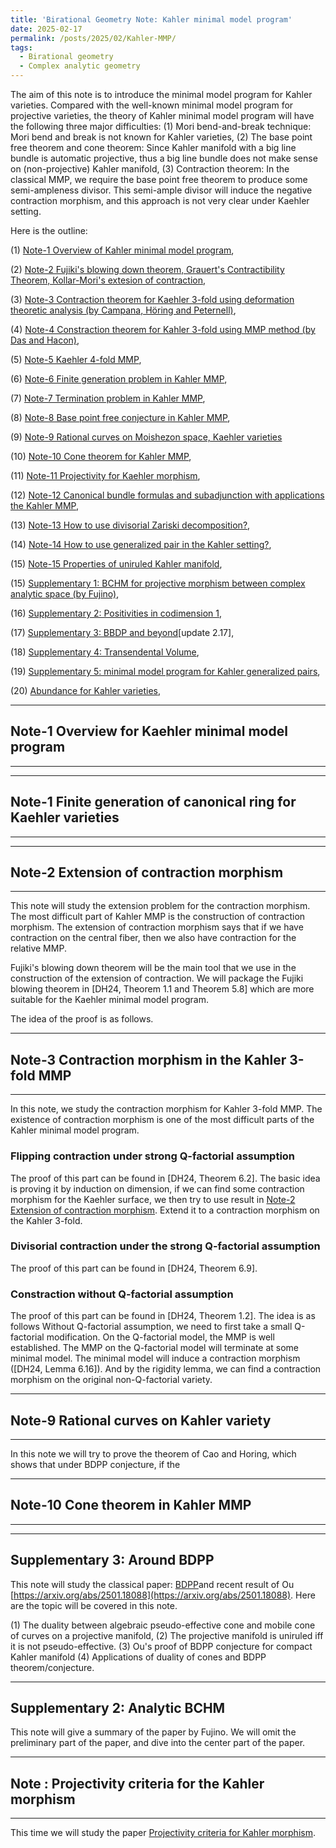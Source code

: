 ```yaml
---
title: 'Birational Geometry Note: Kahler minimal model program'
date: 2025-02-17
permalink: /posts/2025/02/Kahler-MMP/
tags:
  - Birational geometry
  - Complex analytic geometry
---
```


The aim of this note is to introduce the minimal model program for Kahler varieties. Compared with the well-known minimal model program for projective varieties, the theory of Kahler minimal model program will have the following three major difficulties: (1) Mori bend-and-break technique: Mori bend and break is not known for Kahler varieties, (2) The base point free theorem and cone theorem: Since Kahler manifold with a big line bundle is automatic projective, thus a big line bundle does not make sense on (non-projective) Kahler manifold, (3) Contraction theorem: In the classical MMP, we require the base point free theorem to produce some semi-ampleness divisor. This semi-ample divisor will induce the negative contraction morphism, and this approach is not very clear under Kaehler setting.


Here is the outline:

(1) [Note-1 Overview of Kahler minimal model program](https://yilimath.github.io/files/Birational/KahlerMMP/Overview.pdf),

(2) [Note-2 Fujiki's blowing down theorem, Grauert's Contractibility Theorem, Kollar-Mori's extesion of contraction](https://yilimath.github.io/files/Birational/KahlerMMP/ExtensionContraction.pdf),

(3) [Note-3 Contraction theorem for Kaehler 3-fold using deformation theoretic analysis (by Campana, Höring and Peternell)](https://yilimath.github.io/files/Birational/KahlerMMP/ContractionNefReduction.pdf),

(4) [Note-4 Constraction theorem for Kahler 3-fold using MMP method (by Das and Hacon)](https://yilimath.github.io/files/Birational/KahlerMMP/ContractionDasHacon.pdf),

(5) [Note-5 Kaehler 4-fold MMP](),

(6) [Note-6 Finite generation problem in Kahler MMP](),

(7) [Note-7 Termination problem in Kahler MMP](),

(8) [Note-8 Base point free conjecture in Kahler MMP](),

(9) [Note-9 Rational curves on Moishezon space, Kaehler varieties](https://yilimath.github.io/files/Birational/KahlerMMP/MoriBendBreakMoishezon.pdf)

(10) [Note-10 Cone theorem for Kahler MMP](),

(11) [Note-11 Projectivity for Kaehler morphism](),

(12) [Note-12 Canonical bundle formulas and subadjunction with applications the Kahler MMP](),

(13) [Note-13 How to use divisorial Zariski decomposition?](),

(14) [Note-14 How to use generalized pair in the Kahler setting?](),

(15) [Note-15 Properties of uniruled Kahler manifold](),

(15) [Supplementary 1: BCHM for projective morphism between complex analytic space (by Fujino)](),

(16) [Supplementary 2: Positivities in codimension 1](),

(17) [Supplementary 3: BBDP and beyond]((https://yilimath.github.io/files/Birational/KahlerMMP/BDPPandBeyond.pdf))[update 2.17],

(18) [Supplementary 4: Transendental Volume](),

(19) [Supplementary 5: minimal model program for Kahler generalized pairs](),

(20) [Abundance for Kahler varieties](),


---
## Note-1 Overview for Kaehler minimal model program
---


---
## Note-1 Finite generation of canonical ring for Kaehler varieties
---



---
## Note-2 Extension of contraction morphism
---

This note will study the extension problem for the contraction morphism. The most difficult part of Kahler MMP is the construction of contraction morphism. The extension of contraction morphism says that if we have contraction on the central fiber, then we also have contraction for the relative MMP. 

Fujiki's blowing down theorem will be the main tool that we use in the construction of the extension of contraction. We will package the Fujiki blowing theorem in [DH24, Theorem 1.1 and Theorem 5.8] which are more suitable for the Kaehler minimal model program. 

The idea of the proof is as follows. 


---
## Note-3 Contraction morphism in the Kahler 3-fold MMP
---

In this note, we study the contraction morphism for Kahler 3-fold MMP. The existence of contraction morphism is one of the most difficult parts of the Kahler minimal model program. 


### Flipping contraction under strong Q-factorial assumption

The proof of this part can be found in [DH24, Theorem 6.2]. The basic idea is proving it by induction on dimension, if we can find some contraction morphism for the Kaehler surface, we then try to use result in [Note-2 Extension of contraction morphism](https://yilimath.github.io/files/Birational/KahlerMMP/ExtensionContraction.pdf). Extend it to a contraction morphism on the Kahler 3-fold. 



### Divisorial contraction under the strong Q-factorial assumption

The proof of this part can be found in [DH24, Theorem 6.9]. 


### Constraction without Q-factorial assumption

The proof of this part can be found in [DH24, Theorem 1.2]. The idea is as follows Without Q-factorial assumption, we need to first take a small Q-factorial modification. On the Q-factorial model, the MMP is well established. The MMP on the Q-factorial model will terminate at some minimal model. The minimal model will induce a contraction morphism ([DH24, Lemma 6.16]). And by the rigidity lemma, we can find a contraction morphism on the original non-Q-factorial variety.


---
## Note-9 Rational curves on Kahler variety
---

In this note we will try to prove the theorem of Cao and Horing, which shows that under BDPP conjecture, if the 


---
## Note-10 Cone theorem in Kahler MMP
---




---
## Supplementary 3: Around BDPP

This note will study the classical paper: [BDPP](http://sebastien.boucksom.perso.math.cnrs.fr/publis/BDPP.pdf)and recent result of Ou [https://arxiv.org/abs/2501.18088](https://arxiv.org/abs/2501.18088). Here are the topic will be covered in this note.

(1) The duality between algebraic pseudo-effective cone and mobile cone of curves on a projective manifold,
(2) The projective manifold is uniruled iff it is not pseudo-effective.
(3) Ou's proof of BDPP conjecture for compact Kahler manifold
(4) Applications of duality of cones and BDPP theorem/conjecture.



---
## Supplementary 2: Analytic BCHM

This note will give a summary of the paper by Fujino. We will omit the preliminary part of the paper, and dive into the center part of the paper. 



---
## Note : Projectivity criteria for the Kahler morphism
---

This time we will study the paper [Projectivity criteria for Kahler morphism](https://arxiv.org/abs/2404.13927). 

